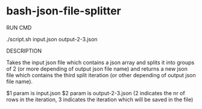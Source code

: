 # bash-json-file-splitter
RUN CMD

./script.sh input.json output-2-3.json

DESCRIPTION

Takes the input json file which contains a json array and splits it into groups of 2 (or more depending of output json file name) and returns a new json file which contains the third split iteration (or other depending of output json file name).

$1 param is input.json
$2 param is output-2-3.json (2 indicates the  nr of rows in the iteration, 3 indicates the iteration which will be saved in the file) 
